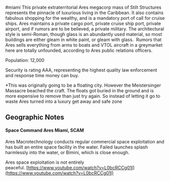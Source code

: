 #miami
This private extraterritorial Ares megacorp mass of Stilt Structures represents the pinnacle of luxurious living in the Caribbean. It also contains fabulous shopping for the wealthy, and is a mandatory port of call for cruise ships. Ares maintains a private cargo port, private cruise ship port, private airport, and if rumors are to be believed, a private military. The architectural style is semi-Roman, though glass is an abundantly used material, so most buildings are either gleam in white paint, or gleam with glass.  Rumors that Ares sells everything from arms to boats and VTOL aircraft in a greymarket here are totally unfounded, according to Ares public relations officers.  
  
Population: 12,000  
  
Security is rating AAA, representing the highest quality law enforcement and response time money can buy.

*This was originally going to be a floating city. However the Meistersinger Massacre beached the craft. The floats got buried in the ground and is more expensive to remove than just try again. So instead of letting it go to waste Ares turned into a luxury get away and safe zone

## Geographic Notes

#### Space Command Ares Miami, SCAM

Ares Macrotechnology conducts regular commercial space exploitation and has built an entire space facility in the water. Failed launches splash harmlessly into the water, or Bimini, which is close enough.
  
Ares space exploitation is not entirely peaceful. [https://www.youtube.com/watch?v=L0bcRCCg01I](https://www.youtube.com/watch?v=L0bcRCCg01I)